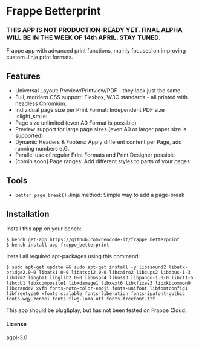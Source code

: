 # Frappe Betterprint

### THIS APP IS NOT PRODUCTION-READY YET. FINAL ALPHA WILL BE IN THE WEEK OF 14th APRIL. STAY TUNED.

Frappe app with advanced print functions, mainly focused on improving custom Jinja print formats.

## Features

* Universal Layout: Preview/Printview/PDF - they look just the same.
* Full, mordern CSS support: Flexbox, W3C standards - all printed with headless Chromium.
* Individual page size per Print Format: Independent PDF size :slight_smile: 
* Page size unlimited (even A0 Format is possible)
* Preview support for large page sizes (even A0 or larger paper size is supported)
* Dynamic Headers & Footers: Apply different content per Page, add running numbers e.G.
* Parallel use of regular Print Formats and Print Designer possible
* [comin soon] Page ranges: Add different styles to parts of your pages

## Tools

* `better_page_break()` Jinja method: Simple way to add a page-break

## Installation

Install this app on your bench:
```
$ bench get-app https://github.com/neocode-it/frappe_betterprint
$ bench install-app frappe_betterprint
```
Install all required apt-packages using this command:
```
$ sudo apt-get update && sudo apt-get install -y libasound2 libatk-bridge2.0-0 libatk1.0-0 libatspi2.0-0 libcairo2 libcups2 libdbus-1-3 libdrm2 libgbm1 libglib2.0-0 libnspr4 libnss3 libpango-1.0-0 libx11-6 libxcb1 libxcomposite1 libxdamage1 libxext6 libxfixes3 libxkbcommon0 libxrandr2 xvfb fonts-noto-color-emoji fonts-unifont libfontconfig1 libfreetype6 xfonts-scalable fonts-liberation fonts-ipafont-gothic fonts-wqy-zenhei fonts-tlwg-loma-otf fonts-freefont-ttf
``` 

This app should be plug&play, but has not been tested on Frappe Cloud.

#### License

agpl-3.0
